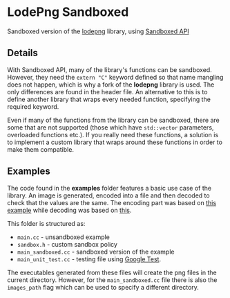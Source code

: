 # LodePng Sandboxed

Sandboxed version of the [lodepng](https://github.com/lvandeve/lodepng) library, using [Sandboxed API](https://github.com/google/sandboxed-api)

## Details

With Sandboxed API, many of the library's functions can be sandboxed. However, they need the `extern "C"` keyword defined so that name mangling does not happen, which is why a fork of the **lodepng** library is used. The only differences are found in the header file. An alternative to this is to define another library that wraps every needed function, specifying the required keyword.

Even if many of the functions from the library can be sandboxed, there are some that are not supported (those which have `std::vector` parameters, overloaded functions etc.). If you really need these functions, a solution is to implement a custom library that wraps around these functions in order to make them compatible.

## Examples

The code found in the **examples** folder features a basic use case of the library. An image is generated, encoded into a file and then decoded to check that the values are the same. The encoding part was based on [this example](https://github.com/lvandeve/lodepng/blob/master/examples/example_encode.c) while decoding was based on [this](https://github.com/lvandeve/lodepng/blob/master/examples/example_decode.c).

This folder is structured as:
- `main.cc` - unsandboxed example
- `sandbox.h` - custom sandbox policy
- `main_sandboxed.cc` - sandboxed version of the example
- `main_unit_test.cc` - testing file using [Google Test](https://github.com/google/googletest).

The executables generated from these files will create the png files in the current directory. However, for the 
`main_sandboxed.cc` file there is also the `images_path` flag which can be used to specify a different directory.

<!-- 
TODO

- ~~check return value of functions~~
- ~~integrate unit testing~~
- add more functions
- this readme
- include abseil flags for unit testing
- ~~improve tests (images, generating images etc.)~~
- clear redundant includes
- ~~check if security policy can be stricter~~
- ~~use addDirectoryAt instead of addDirectory~~
- ~~modify tests assertions~~
- ~~add useful prints to unit tests~~
- ~~move examples to examples folder~~
  
 -->
